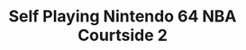 ---
ee_id: '121'
site: '1'
type: '2'
long_id: 2011-115 Self Playing Nintendo 64 NBA Courtside 2
url: 2011-115-self-playing-nintendo-64-nba-courtside-2
title: Self Playing Nintendo 64 NBA Courtside 2
year: '2011'
medium: Modded N64 video game controller
commission:
add_credit:
dims:
pitch: Nintendo 64 NBA Courtside programmed to throw bricks forever via a modded controller.
ps:
live_url:
related:
youtube: https://www.youtube.com/watch?v=ndQsEjFisIs
imgs: various-n64-2011-115-detail-database-ka.jpg
subheading:
year2: '2011'
download:
add_credits:
related_code:
layout: things-i-made
---